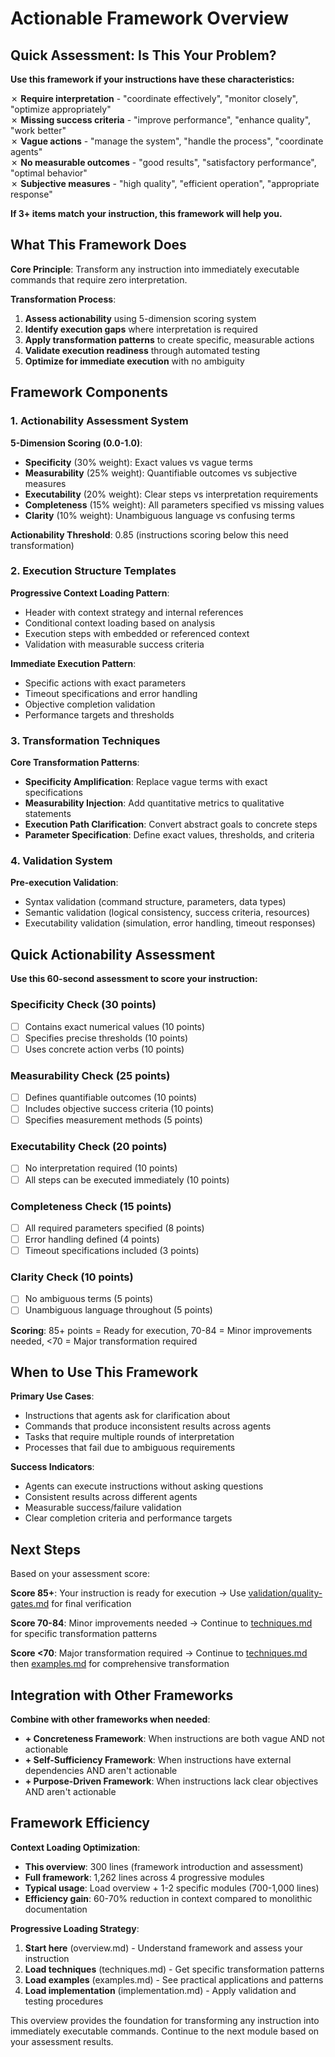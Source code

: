 # Actionable Framework Overview

## Quick Assessment: Is This Your Problem?

**Use this framework if your instructions have these characteristics:**

✗ **Require interpretation** - "coordinate effectively", "monitor closely", "optimize appropriately"  
✗ **Missing success criteria** - "improve performance", "enhance quality", "work better"  
✗ **Vague actions** - "manage the system", "handle the process", "coordinate agents"  
✗ **No measurable outcomes** - "good results", "satisfactory performance", "optimal behavior"  
✗ **Subjective measures** - "high quality", "efficient operation", "appropriate response"  

**If 3+ items match your instruction, this framework will help you.**

## What This Framework Does

**Core Principle**: Transform any instruction into immediately executable commands that require zero interpretation.

**Transformation Process**:
1. **Assess actionability** using 5-dimension scoring system
2. **Identify execution gaps** where interpretation is required
3. **Apply transformation patterns** to create specific, measurable actions
4. **Validate execution readiness** through automated testing
5. **Optimize for immediate execution** with no ambiguity

## Framework Components

### 1. Actionability Assessment System
**5-Dimension Scoring (0.0-1.0)**:
- **Specificity** (30% weight): Exact values vs vague terms
- **Measurability** (25% weight): Quantifiable outcomes vs subjective measures  
- **Executability** (20% weight): Clear steps vs interpretation requirements
- **Completeness** (15% weight): All parameters specified vs missing values
- **Clarity** (10% weight): Unambiguous language vs confusing terms

**Actionability Threshold**: 0.85 (instructions scoring below this need transformation)

### 2. Execution Structure Templates
**Progressive Context Loading Pattern**:
- Header with context strategy and internal references
- Conditional context loading based on analysis
- Execution steps with embedded or referenced context
- Validation with measurable success criteria

**Immediate Execution Pattern**:
- Specific actions with exact parameters
- Timeout specifications and error handling
- Objective completion validation
- Performance targets and thresholds

### 3. Transformation Techniques
**Core Transformation Patterns**:
- **Specificity Amplification**: Replace vague terms with exact specifications
- **Measurability Injection**: Add quantitative metrics to qualitative statements
- **Execution Path Clarification**: Convert abstract goals to concrete steps
- **Parameter Specification**: Define exact values, thresholds, and criteria

### 4. Validation System
**Pre-execution Validation**:
- Syntax validation (command structure, parameters, data types)
- Semantic validation (logical consistency, success criteria, resources)
- Executability validation (simulation, error handling, timeout responses)

## Quick Actionability Assessment

**Use this 60-second assessment to score your instruction:**

### Specificity Check (30 points)
- [ ] Contains exact numerical values (10 points)
- [ ] Specifies precise thresholds (10 points)  
- [ ] Uses concrete action verbs (10 points)

### Measurability Check (25 points)
- [ ] Defines quantifiable outcomes (10 points)
- [ ] Includes objective success criteria (10 points)
- [ ] Specifies measurement methods (5 points)

### Executability Check (20 points)
- [ ] No interpretation required (10 points)
- [ ] All steps can be executed immediately (10 points)

### Completeness Check (15 points)
- [ ] All required parameters specified (8 points)
- [ ] Error handling defined (4 points)
- [ ] Timeout specifications included (3 points)

### Clarity Check (10 points)
- [ ] No ambiguous terms (5 points)
- [ ] Unambiguous language throughout (5 points)

**Scoring**: 85+ points = Ready for execution, 70-84 = Minor improvements needed, <70 = Major transformation required

## When to Use This Framework

**Primary Use Cases**:
- Instructions that agents ask for clarification about
- Commands that produce inconsistent results across agents
- Tasks that require multiple rounds of interpretation
- Processes that fail due to ambiguous requirements

**Success Indicators**:
- Agents can execute instructions without asking questions
- Consistent results across different agents
- Measurable success/failure validation
- Clear completion criteria and performance targets

## Next Steps

Based on your assessment score:

**Score 85+**: Your instruction is ready for execution
→ Use [validation/quality-gates.md](../../validation/quality-gates.md) for final verification

**Score 70-84**: Minor improvements needed
→ Continue to [techniques.md](techniques.md) for specific transformation patterns

**Score <70**: Major transformation required
→ Continue to [techniques.md](techniques.md) then [examples.md](examples.md) for comprehensive transformation

## Integration with Other Frameworks

**Combine with other frameworks when needed**:
- **+ Concreteness Framework**: When instructions are both vague AND not actionable
- **+ Self-Sufficiency Framework**: When instructions have external dependencies AND aren't actionable
- **+ Purpose-Driven Framework**: When instructions lack clear objectives AND aren't actionable

## Framework Efficiency

**Context Loading Optimization**:
- **This overview**: 300 lines (framework introduction and assessment)
- **Full framework**: 1,262 lines across 4 progressive modules
- **Typical usage**: Load overview + 1-2 specific modules (700-1,000 lines)
- **Efficiency gain**: 60-70% reduction in context compared to monolithic documentation

**Progressive Loading Strategy**:
1. **Start here** (overview.md) - Understand framework and assess your instruction
2. **Load techniques** (techniques.md) - Get specific transformation patterns
3. **Load examples** (examples.md) - See practical applications and patterns
4. **Load implementation** (implementation.md) - Apply validation and testing procedures

This overview provides the foundation for transforming any instruction into immediately executable commands. Continue to the next module based on your assessment results.